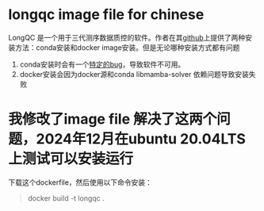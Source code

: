 # longqc image file for chinese
LongQC 是一个用于三代测序数据质控的软件。作者在其[github](https://github.com/yfukasawa/LongQC)上提供了两种安装方法：conda安装和docker image安装。但是无论哪种安装方式都有问题
  1. conda安装时会有一个[特定的bug](https://github.com/yfukasawa/LongQC/issues/37)，导致软件不可用。
  2. docker安装会因为docker源和conda libmamba-solver 依赖问题导致安装失败

# 我修改了image file 解决了这两个问题，2024年12月在ubuntu 20.04LTS 上测试可以安装运行
下载这个dockerfile，然后使用以下命令安装：
> docker build -t longqc .
